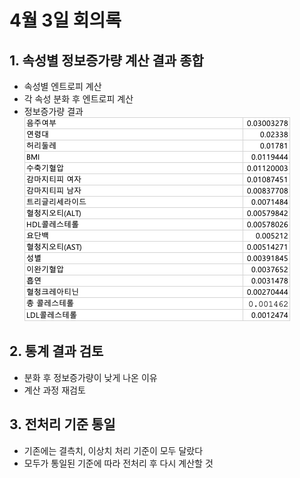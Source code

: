 # 4월 3일 회의록

## 1. 속성별 정보증가량 계산 결과 종합
- 속성별 엔트로피 계산
- 각 속성 분화 후 엔트로피 계산
- 정보증가량 결과
![속성별 정보증가량](../materials/엔트로피조사/정보증가량.png)

## 2. 통계 결과 검토
- 분화 후 정보증가량이 낮게 나온 이유
- 계산 과정 재검토

## 3. 전처리 기준 통일
- 기존에는 결측치, 이상치 처리 기준이 모두 달랐다
- 모두가 통일된 기준에 따라 전처리 후 다시 계산할 것
